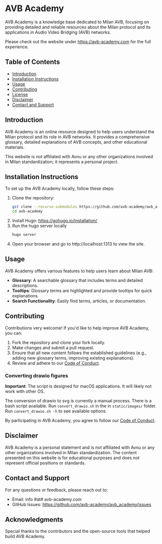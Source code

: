 # AVB Academy

AVB Academy is a knowledge base dedicated to Milan AVB, focusing on providing detailed and reliable resources about the Milan protocol and its applications in Audio Video Bridging (AVB) networks.

Please check out the website under https://avb-academy.com for the full experience.

## Table of Contents

- [Introduction](#introduction)
- [Installation Instructions](#installation-instructions)
- [Usage](#usage)
- [Contributing](#contributing)
- [License](#license)
- [Disclaimer](#disclaimer)
- [Contact and Support](#contact-and-support)

## Introduction

AVB Academy is an online resource designed to help users understand the Milan protocol and its role in AVB networks. It provides a comprehensive glossary, detailed explanations of AVB concepts, and other educational materials.

This website is not affiliated with Avnu or any other organizations involved in Milan standardization; it represents a personal project.

## Installation Instructions

To set up the AVB Academy locally, follow these steps:

1. Clone the repository:
   ```bash
   git clone --recurse-submodules https://github.com/avb-academy/avb_academy.git
   cd avb-academy
   ```
2. Install Hugo: https://gohugo.io/installation/
3. Run the hugo server locally
    ```bash
    hugo server
    ```
5. Open your browser and go to http://localhost:1313 to view the site.

## Usage

AVB Academy offers various features to help users learn about Milan AVB:

- **Glossary**: A searchable glossary that includes terms and detailed descriptions.
- **Tooltips**: Glossary terms are highlighted and provide tooltips for quick explanations.
- **Search Functionality**: Easily find terms, articles, or documentation.

## Contributing

Contributions very welcome! If you'd like to help improve AVB Academy, you can:

1. Fork the repository and clone your fork locally.
2. Make changes and submit a pull request.
3. Ensure that all new content follows the established guidelines (e.g., adding new glossary terms, improving existing explanations).
4. Review and adhere to our [Code of Conduct](CODE_OF_CONDUCT.md).

### Converting drawio figures

**Important**: The script is designed for macOS applications. It will likely not work with other OS.

The conversion of drawio to svg is currently a manual process. There is a bash script available. Run `convert_drawio.sh` in the in `static/images/` folder. Run `convert_drawio.sh -h` to see available options.

By participating in AVB Academy, you agree to follow our [Code of Conduct](CODE_OF_CONDUCT.md).

## Disclaimer

AVB Academy is a personal statement and is not affiliated with Avnu or any other organizations involved in Milan standardization. The content presented on this website is for educational purposes and does not represent official positions or standards.

## Contact and Support

For any questions or feedback, please reach out to:

- Email: info #at# avb-academy.com
- GitHub Issues: https://github.com/avb-academy/avb_academy/issues

## Acknowledgments

Special thanks to the contributors and the open-source tools that helped build AVB Academy.